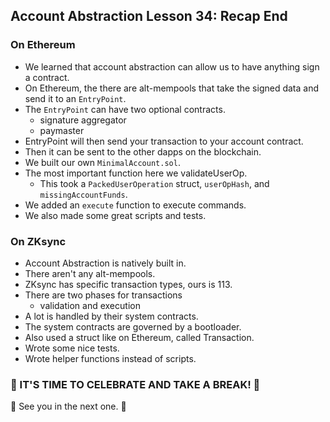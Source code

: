 ## Account Abstraction Lesson 34: Recap End

### On Ethereum

- We learned that account abstraction can allow us to have anything sign a contract.
- On Ethereum, the there are alt-mempools that take the signed data and send it to an `EntryPoint`.
- The `EntryPoint` can have two optional contracts.
  - signature aggregator
  - paymaster
- EntryPoint will then send your transaction to your account contract.
- Then it can be sent to the other dapps on the blockchain.
- We built our own `MinimalAccount.sol`.
- The most important function here we validateUserOp.
  - This took a `PackedUserOperation` struct, `userOpHash`, and `missingAccountFunds`.
- We added an `execute` function to execute commands.
- We also made some great scripts and tests.

### On ZKsync

- Account Abstraction is natively built in.
- There aren't any alt-mempools.
- ZKsync has specific transaction types, ours is 113.
- There are two phases for transactions
  - validation and execution
- A lot is handled by their system contracts.
- The system contracts are governed by a bootloader.
- Also used a struct like on Ethereum, called Transaction.
- Wrote some nice tests.
- Wrote helper functions instead of scripts.

### 🎉 IT'S TIME TO CELEBRATE AND TAKE A BREAK! 🎉

🥳 See you in the next one. 🥳
